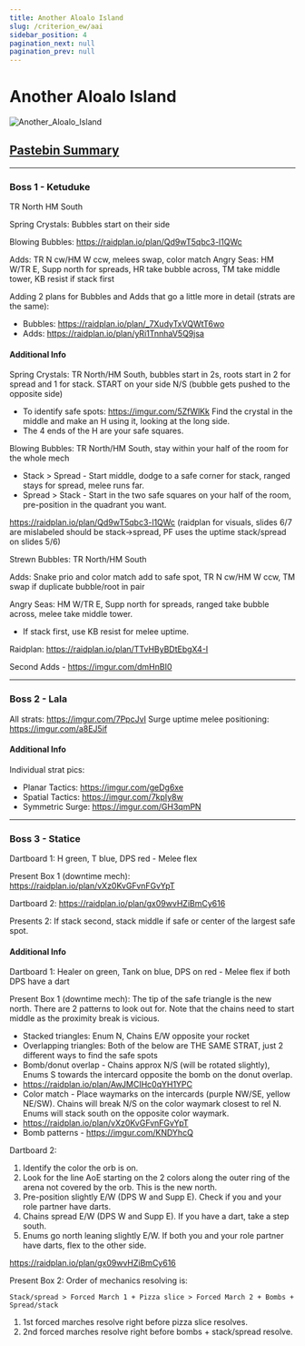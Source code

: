 ```yaml
---
title: Another Aloalo Island
slug: /criterion_ew/aai
sidebar_position: 4
pagination_next: null
pagination_prev: null
---
```


# Another Aloalo Island
![Another_Aloalo_Island](/criterion/Another_Aloalo_Island.jpg)

## [Pastebin Summary](https://pastebin.com/RRSG6YAK)
***
### Boss 1 - Ketuduke
TR North HM South

Spring Crystals: Bubbles start on their side

Blowing Bubbles: https://raidplan.io/plan/Qd9wT5qbc3-l1QWc

Adds: TR N cw/HM W ccw, melees swap, color match
Angry Seas: HM W/TR E, Supp north for spreads, HR take bubble across, TM take middle tower, KB resist if stack first

Adding 2 plans for Bubbles and Adds that go a little more in detail (strats are the same):
* Bubbles: https://raidplan.io/plan/_7XudyTxVQWtT6wo
* Adds: https://raidplan.io/plan/yRi1TnnhaV5Q9jsa

#### Additional Info
Spring Crystals: TR North/HM South, bubbles start in 2s, roots start in 2 for spread and 1 for stack. START on your side N/S (bubble gets pushed to the opposite side)
* To identify safe spots: https://imgur.com/5ZfWlKk Find the crystal in the middle and make an H using it, looking at the long side. 
* The 4 ends of the H are your safe squares.

Blowing Bubbles: TR North/HM South, stay within your half of the room for the whole mech
* Stack > Spread - Start middle, dodge to a safe corner for stack, ranged stays for spread, melee runs far.
* Spread > Stack - Start in the two safe squares on your half of the room, pre-position in the quadrant you want.

https://raidplan.io/plan/Qd9wT5qbc3-l1QWc (raidplan for visuals, slides 6/7 are mislabeled should be stack->spread, PF uses the uptime stack/spread on slides 5/6)

Strewn Bubbles: TR North/HM South

Adds: Snake prio and color match add to safe spot, TR N cw/HM W ccw, TM swap if duplicate bubble/root in pair

Angry Seas: HM W/TR E, Supp north for spreads, ranged take bubble across, melee take middle tower.
* If stack first, use KB resist for melee uptime.

Raidplan: https://raidplan.io/plan/TTvHByBDtEbgX4-I

Second Adds - https://imgur.com/dmHnBI0 
 ***
### Boss 2 - Lala
All strats: https://imgur.com/7PpcJvI
Surge uptime melee positioning: https://imgur.com/a8EJ5if

#### Additional Info
Individual strat pics:
* Planar Tactics: https://imgur.com/geDg6xe
* Spatial Tactics: https://imgur.com/7kpIy8w
* Symmetric Surge: https://imgur.com/GH3qmPN
***
### Boss 3 - Statice
Dartboard 1: H green, T blue, DPS red - Melee flex 

Present Box 1 (downtime mech): https://raidplan.io/plan/vXz0KvGFvnFGvYpT

Dartboard 2: https://raidplan.io/plan/gx09wvHZiBmCy616

Presents 2: If stack second, stack middle if safe or center of the largest safe spot.

#### Additional Info
Dartboard 1: Healer on green, Tank on blue, DPS on red - Melee flex if both DPS have a dart

Present Box 1 (downtime mech): The tip of the safe triangle is the new north. There are 2 patterns to look out for. Note that the chains need to start middle as the proximity break is vicious.
* Stacked triangles: Enum N, Chains E/W opposite your rocket
* Overlapping triangles: Both of the below are THE SAME STRAT, just 2 different ways to find the safe spots
* Bomb/donut overlap - Chains approx N/S (will be rotated slightly), Enums S towards the intercard opposite the bomb on the donut overlap.
* https://raidplan.io/plan/AwJMCIHc0qYH1YPC
* Color match - Place waymarks on the intercards (purple NW/SE, yellow NE/SW). Chains will break N/S on the color waymark closest to rel N. Enums will stack south on the opposite color waymark.
* https://raidplan.io/plan/vXz0KvGFvnFGvYpT
* Bomb patterns - https://imgur.com/KNDYhcQ

Dartboard 2:
1. Identify the color the orb is on.
2. Look for the line AoE starting on the 2 colors along the outer ring of the arena not covered by the orb. This is the new north.
3. Pre-position slightly E/W (DPS W and Supp E). Check if you and your role partner have darts.
4. Chains spread E/W (DPS W and Supp E). If you have a dart, take a step south.
5. Enums go north leaning slightly E/W. If both you and your role partner have darts, flex to the other side.

https://raidplan.io/plan/gx09wvHZiBmCy616

Present Box 2:
Order of mechanics resolving is:
```
Stack/spread > Forced March 1 + Pizza slice > Forced March 2 + Bombs + Spread/stack
```

1. 1st forced marches resolve right before pizza slice resolves.
2. 2nd forced marches resolve right before bombs + stack/spread resolve.
